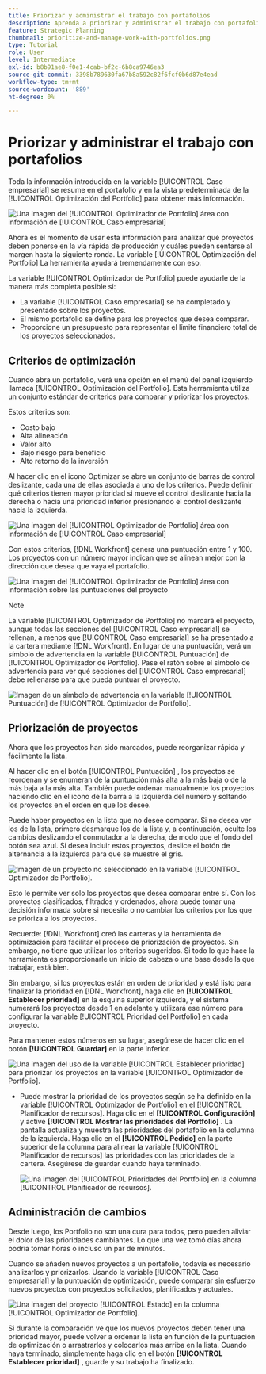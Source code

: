 ```yaml
---
title: Priorizar y administrar el trabajo con portafolios
description: Aprenda a priorizar y administrar el trabajo con portafolios en [!DNL  Workfront].
feature: Strategic Planning
thumbnail: prioritize-and-manage-work-with-portfolios.png
type: Tutorial
role: User
level: Intermediate
exl-id: b8b91ae8-f0e1-4cab-bf2c-6b8ca9746ea3
source-git-commit: 3398b789630fa67b8a592c82f6fcf0b6d87e4ead
workflow-type: tm+mt
source-wordcount: '889'
ht-degree: 0%

---
```


# Priorizar y administrar el trabajo con portafolios

Toda la información introducida en la variable [!UICONTROL Caso empresarial] se resume en el portafolio y en la vista predeterminada de la [!UICONTROL Optimización del Portfolio] para obtener más información.

![Una imagen del [!UICONTROL Optimizador de Portfolio] área con información de [!UICONTROL Caso empresarial]](assets/10-portfolio-management9.png)

Ahora es el momento de usar esta información para analizar qué proyectos deben ponerse en la vía rápida de producción y cuáles pueden sentarse al margen hasta la siguiente ronda. La variable [!UICONTROL Optimización del Portfolio] La herramienta ayudará tremendamente con eso.

La variable [!UICONTROL Optimizador de Portfolio] puede ayudarle de la manera más completa posible si:

* La variable [!UICONTROL Caso empresarial] se ha completado y presentado sobre los proyectos.
* El mismo portafolio se define para los proyectos que desea comparar.
* Proporcione un presupuesto para representar el límite financiero total de los proyectos seleccionados.

## Criterios de optimización

Cuando abra un portafolio, verá una opción en el menú del panel izquierdo llamada [!UICONTROL Optimización del Portfolio]. Esta herramienta utiliza un conjunto estándar de criterios para comparar y priorizar los proyectos.

Estos criterios son:

* Costo bajo
* Alta alineación
* Valor alto
* Bajo riesgo para beneficio
* Alto retorno de la inversión

Al hacer clic en el icono Optimizar se abre un conjunto de barras de control deslizante, cada una de ellas asociada a uno de los criterios. Puede definir qué criterios tienen mayor prioridad si mueve el control deslizante hacia la derecha o hacia una prioridad inferior presionando el control deslizante hacia la izquierda.

![Una imagen del [!UICONTROL Optimizador de Portfolio] área con información de [!UICONTROL Caso empresarial]](assets/11-portfolio-management10.png)

Con estos criterios, [!DNL Workfront] genera una puntuación entre 1 y 100. Los proyectos con un número mayor indican que se alinean mejor con la dirección que desea que vaya el portafolio.

![Una imagen del [!UICONTROL Optimizador de Portfolio] área con información sobre las puntuaciones del proyecto](assets/12-portfolio-management14.png)

>[!NOTE]
>
>La variable [!UICONTROL Optimizador de Portfolio] no marcará el proyecto, aunque todas las secciones del [!UICONTROL Caso empresarial] se rellenan, a menos que [!UICONTROL Caso empresarial] se ha presentado a la cartera mediante [!DNL Workfront]. En lugar de una puntuación, verá un símbolo de advertencia en la variable [!UICONTROL Puntuación] de [!UICONTROL Optimizador de Portfolio]. Pase el ratón sobre el símbolo de advertencia para ver qué secciones del [!UICONTROL Caso empresarial] debe rellenarse para que pueda puntuar el proyecto.

![Imagen de un símbolo de advertencia en la variable [!UICONTROL Puntuación] de [!UICONTROL Optimizador de Portfolio].](assets/13-portfolio-management12.png)

## Priorización de proyectos

Ahora que los proyectos han sido marcados, puede reorganizar rápida y fácilmente la lista.

Al hacer clic en el botón [!UICONTROL Puntuación] , los proyectos se reordenan y se enumeran de la puntuación más alta a la más baja o de la más baja a la más alta. También puede ordenar manualmente los proyectos haciendo clic en el icono de la barra a la izquierda del número y soltando los proyectos en el orden en que los desee.

Puede haber proyectos en la lista que no desee comparar. Si no desea ver los de la lista, primero desmarque los de la lista y, a continuación, oculte los cambios deslizando el conmutador a la derecha, de modo que el fondo del botón sea azul. Si desea incluir estos proyectos, deslice el botón de alternancia a la izquierda para que se muestre el gris.

![Imagen de un proyecto no seleccionado en la variable [!UICONTROL Optimizador de Portfolio].](assets/14-portfolio-management13.png)

Esto le permite ver solo los proyectos que desea comparar entre sí. Con los proyectos clasificados, filtrados y ordenados, ahora puede tomar una decisión informada sobre si necesita o no cambiar los criterios por los que se prioriza a los proyectos.

Recuerde: [!DNL Workfront] creó las carteras y la herramienta de optimización para facilitar el proceso de priorización de proyectos. Sin embargo, no tiene que utilizar los criterios sugeridos. Si todo lo que hace la herramienta es proporcionarle un inicio de cabeza o una base desde la que trabajar, está bien.

Sin embargo, si los proyectos están en orden de prioridad y está listo para finalizar la prioridad en [!DNL Workfront], haga clic en **[!UICONTROL Establecer prioridad]** en la esquina superior izquierda, y el sistema numerará los proyectos desde 1 en adelante y utilizará ese número para configurar la variable [!UICONTROL Prioridad del Portfolio] en cada proyecto.

Para mantener estos números en su lugar, asegúrese de hacer clic en el botón **[!UICONTROL Guardar]** en la parte inferior.

![Una imagen del uso de la variable [!UICONTROL Establecer prioridad] para priorizar los proyectos en la variable [!UICONTROL Optimizador de Portfolio].](assets/15-portfolio-management15.png)

<!-- 
Pro-tips graphic
-->

* Puede mostrar la prioridad de los proyectos según se ha definido en la variable [!UICONTROL Optimizador de Portfolio] en el [!UICONTROL Planificador de recursos]. Haga clic en el **[!UICONTROL Configuración]** y active **[!UICONTROL Mostrar las prioridades del Portfolio]** . La pantalla actualiza y muestra las prioridades del portafolio en la columna de la izquierda. Haga clic en el **[!UICONTROL Pedido]** en la parte superior de la columna para alinear la variable [!UICONTROL Planificador de recursos] las prioridades con las prioridades de la cartera. Asegúrese de guardar cuando haya terminado.

   ![Una imagen del [!UICONTROL Prioridades del Portfolio] en la columna [!UICONTROL Planificador de recursos].](assets/16-portfolio-management17.png)

## Administración de cambios

Desde luego, los Portfolio no son una cura para todos, pero pueden aliviar el dolor de las prioridades cambiantes. Lo que una vez tomó días ahora podría tomar horas o incluso un par de minutos.

Cuando se añaden nuevos proyectos a un portafolio, todavía es necesario analizarlos y priorizarlos. Usando la variable [!UICONTROL Caso empresarial] y la puntuación de optimización, puede comparar sin esfuerzo nuevos proyectos con proyectos solicitados, planificados y actuales.

![Una imagen del proyecto [!UICONTROL Estado] en la columna [!UICONTROL Optimizador de Portfolio].](assets/17-project-management16.png)

Si durante la comparación ve que los nuevos proyectos deben tener una prioridad mayor, puede volver a ordenar la lista en función de la puntuación de optimización o arrastrarlos y colocarlos más arriba en la lista. Cuando haya terminado, simplemente haga clic en el botón **[!UICONTROL Establecer prioridad]** , guarde y su trabajo ha finalizado.

<!-- Learn more graphic and documentation article links

* Portfolio Optimizer overview 
* Optimize projects in the Portfolio Optimizer 
* Overview of the Portfolio Optimizer score 
* Prioritizing projects in the Portfolio Optimizer

-->
